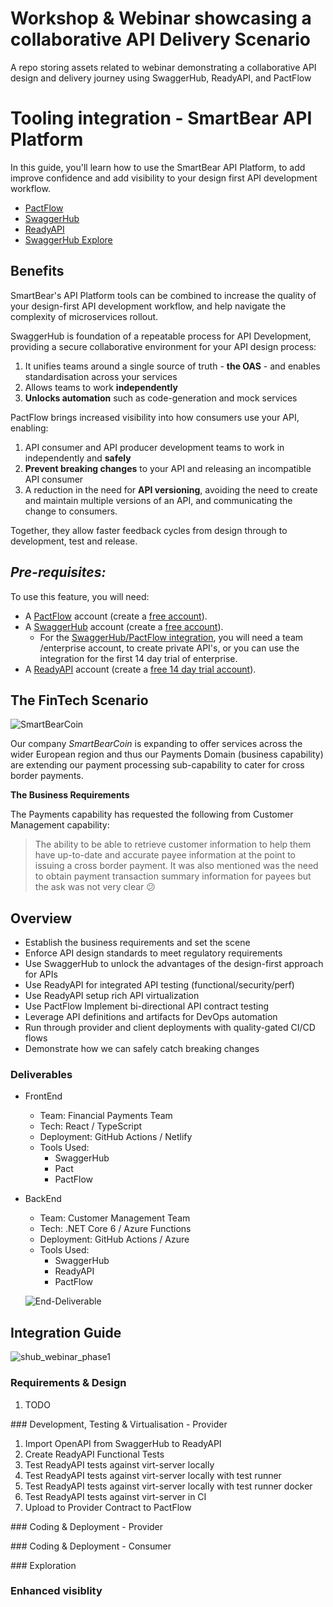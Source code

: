 # Workshop & Webinar showcasing a collaborative API Delivery Scenario

A repo storing assets related to webinar demonstrating a collaborative API design and delivery journey using SwaggerHub, ReadyAPI, and PactFlow

# Tooling integration - SmartBear API Platform

In this guide, you'll learn how to use the SmartBear API Platform, to add improve confidence and add visibility to your design first API development workflow.

- [PactFlow](https://PactFlow.io/)
- [SwaggerHub](https://swaggerhub.com/)
- [ReadyAPI](https://smartbear.com/product/ready-api/)
- [SwaggerHub Explore](https://swagger.io/tools/swaggerhub-explore/)
<!-- - [AlertSite]() -->
<!-- - [BugSnag]() -->

## Benefits

SmartBear's API Platform tools can be combined to increase the quality of your design-first API development workflow, and help navigate the complexity of microservices rollout.

SwaggerHub is foundation of a repeatable process for API Development, providing a secure collaborative environment for your API design process:

1. It unifies teams around a single source of truth - **the OAS** - and enables standardisation across your services
1. Allows teams to work **independently**
2. **Unlocks automation** such as code-generation and mock services

PactFlow brings increased visibility into how consumers use your API, enabling:

1. API consumer and API producer development teams to work in independently and **safely**
2. **Prevent breaking changes** to your API and releasing an incompatible API consumer
3. A reduction in the need for **API versioning**, avoiding the need to create and maintain multiple versions of an API, and communicating the change to consumers.


<!-- ReadyAPI brings:

1. TODO
2. TODO
3. TODO

SwaggerHub Explore brings:

1. TODO
2. TODO
3. TODO -->

Together, they allow faster feedback cycles from design through to development, test and release.

## _Pre-requisites:_

To use this feature, you will need:

* A [PactFlow](https://PactFlow.io) account (create a [free account](https://PactFlow.io/pricing/)).
* A [SwaggerHub](https://swaggerhub.com) account (create a [free account](https://try.smartbear.com/)).
  * For the [SwaggerHub/PactFlow integration](https://swagger.io/tools/swaggerhub/integrations/PactFlow/), you will need a team /enterprise account, to create private API's, or you can use the integration for the first 14 day trial of enterprise.
* A [ReadyAPI](https://swaggerhub.com) account (create a [free 14 day trial account](https://smartbear.com/product/ready-api/free-trial)).

## The FinTech Scenario

![SmartBearCoin](https://user-images.githubusercontent.com/19932401/224381085-3e54afaf-919b-4c49-8921-0b3b829bf692.png)

Our company _SmartBearCoin_ is expanding to offer services across the wider European region and thus our Payments Domain (business capability) are extending our payment processing sub-capability to cater for cross border payments. 

**The Business Requirements**

The Payments capability has requested the following from Customer Management capability:

>The ability to be able to retrieve customer information to help them have up-to-date and accurate payee information at the point to issuing a cross border payment. It was also mentioned was the need to obtain payment transaction summary information for payees but the ask was not very clear 😕



## Overview

- Establish the business requirements and set the scene ​
- Enforce API design standards to meet regulatory requirements ​
- Use SwaggerHub to unlock the advantages of the design-first approach for APIs​
- Use ReadyAPI for integrated API testing (functional/security/perf)​
- Use ReadyAPI setup rich API virtualization ​
- Use PactFlow Implement bi-directional API contract testing ​
- Leverage API definitions and artifacts for DevOps automation​
- Run through provider and client deployments with quality-gated CI/CD flows​
- Demonstrate how we can safely catch breaking changes​

### Deliverables

- FrontEnd
  - Team: Financial Payments Team
  - Tech: React / TypeScript
  - Deployment: GitHub Actions / Netlify
  - Tools Used:
    - SwaggerHub
    - Pact
    - PactFlow
    <!-- - AlertSite -->
    <!-- - BugSnag -->
  
- BackEnd
  - Team: Customer Management Team
  - Tech: .NET Core 6 / Azure Functions
  - Deployment: GitHub Actions / Azure
  - Tools Used:
    - SwaggerHub
    - ReadyAPI
    - PactFlow
    <!-- - AlertSite -->
    <!-- - BugSnag -->



  
  ![End-Deliverable](https://user-images.githubusercontent.com/19932401/224380804-3b368011-06a4-4a10-8737-5ec6c1dbce8e.png)

## Integration Guide


![shub_webinar_phase1](https://user-images.githubusercontent.com/19932401/224374059-052f449b-bd7a-429e-9780-a7908cfd613f.jpg)


### Requirements & Design

1. TODO

### Development, Testing & Virtualisation - Provider

1. Import OpenAPI from SwaggerHub to ReadyAPI
2. Create ReadyAPI Functional Tests
3. Test ReadyAPI tests against virt-server locally
4. Test ReadyAPI tests against virt-server locally with test runner
5. Test ReadyAPI tests against virt-server locally with test runner docker
6. Test ReadyAPI tests against virt-server in CI
7. Upload to Provider Contract to PactFlow


### Coding & Deployment - Provider


### Coding & Deployment - Consumer


### Exploration


### Enhanced visiblity